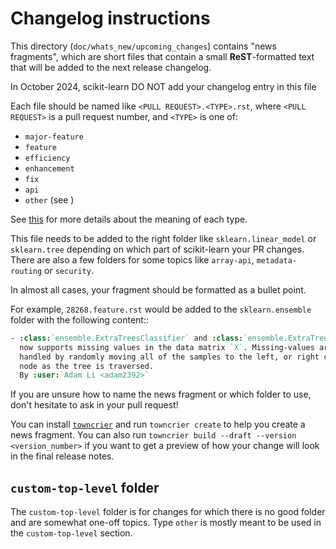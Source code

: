 # Changelog instructions

This directory (`doc/whats_new/upcoming_changes`) contains "news fragments",
which are short files that contain a small **ReST**-formatted text that will be
added to the next release changelog.

In October 2024, scikit-learn DO NOT add your changelog entry in this file

Each file should be named like `<PULL REQUEST>.<TYPE>.rst`, where
`<PULL REQUEST>` is a pull request number, and `<TYPE>` is one of:

* `major-feature`
* `feature`
* `efficiency`
* `enhancement`
* `fix`
* `api`
* `other` (see [](#custom-top-level-folder))

See [this](https://github.com/scikit-learn/scikit-learn/blob/main/doc/whats_new/changelog_legend.inc)
for more details about the meaning of each type.

This file needs to be added to the right folder like `sklearn.linear_model` or
`sklearn.tree` depending on which part of scikit-learn your PR changes. There
are also a few folders for some topics like `array-api`, `metadata-routing` or `security`.

In almost all cases, your fragment should be formatted as a bullet point.

For example, `28268.feature.rst` would be added to the `sklearn.ensemble`
folder with the following content::

```rst
- :class:`ensemble.ExtraTreesClassifier` and :class:`ensemble.ExtraTreesRegressor`
  now supports missing values in the data matrix `X`. Missing-values are
  handled by randomly moving all of the samples to the left, or right child
  node as the tree is traversed.
  By :user:`Adam Li <adam2392>`
```

If you are unsure how to name the news fragment or which folder to use, don't
hesitate to ask in your pull request!

You can install [`towncrier`](https://github.com/twisted/towncrier) and run
`towncrier create` to help you create a news fragment. You can also run
`towncrier build --draft --version <version_number>` if
you want to get a preview of how your change will look in the final release
notes.


## `custom-top-level` folder

The `custom-top-level` folder is for changes for which there is no good
folder and are somewhat one-off topics. Type `other` is mostly meant to be used
in the `custom-top-level` section.

